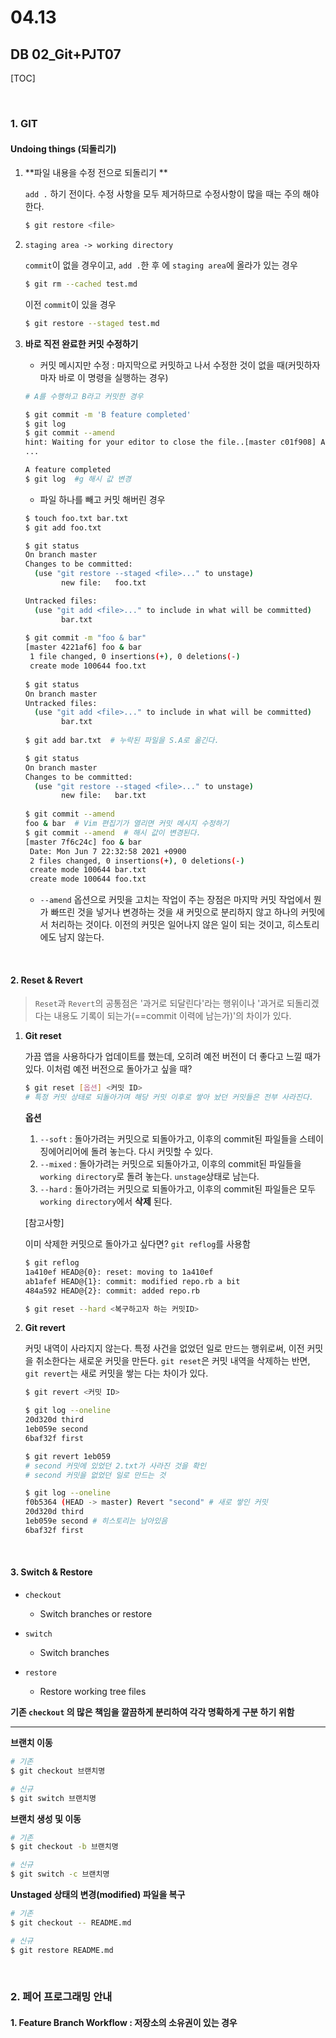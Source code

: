 # 04.13

## DB 02_Git+PJT07

[TOC]

<br>

### 1. GIT 

#### Undoing things (되돌리기)

1. **파일 내용을 수정 전으로 되돌리기 **

   `add .` 하기 전이다.  수정 사항을 모두 제거하므로 수정사항이 많을 때는 주의 해야 한다. 

   ```bash
   $ git restore <file>	
   ```

2. `staging area -> working directory`

   `commit`이 없을 경우이고, `add .`한 후 에 `staging area`에 올라가 있는 경우 

   ```bash
   $ git rm --cached test.md
   ```

   이전 `commit`이 있을 경우 

   ```bash
   $ git restore --staged test.md
   ```

3. **바로 직전 완료한 커밋 수정하기**

   * 커밋 메시지만 수정 : 마지막으로 커밋하고 나서 수정한 것이 없을 때(커밋하자마자 바로 이 명령을 실행하는 경우)

   ```bash
   # A를 수행하고 B라고 커밋한 경우 
   
   $ git commit -m 'B feature completed'
   $ git log
   $ git commit --amend
   hint: Waiting for your editor to close the file..[master c01f908] Add no.txt
   ...
   
   A feature completed
   $ git log  #g 해시 값 변경
   ```

   * 파일 하나를 빼고 커밋 해버린 경우

   ```bash
   $ touch foo.txt bar.txt
   $ git add foo.txt
   
   $ git status
   On branch master
   Changes to be committed:
     (use "git restore --staged <file>..." to unstage)
           new file:   foo.txt
   
   Untracked files:
     (use "git add <file>..." to include in what will be committed)
           bar.txt
           
   $ git commit -m "foo & bar"
   [master 4221af6] foo & bar
    1 file changed, 0 insertions(+), 0 deletions(-)
    create mode 100644 foo.txt
    
   $ git status
   On branch master
   Untracked files:
     (use "git add <file>..." to include in what will be committed)
           bar.txt
           
   $ git add bar.txt  # 누락된 파일을 S.A로 옮긴다. 
   
   $ git status
   On branch master
   Changes to be committed:
     (use "git restore --staged <file>..." to unstage)
           new file:   bar.txt
           
   $ git commit --amend
   foo & bar  # Vim 편집기가 열리면 커밋 메시지 수정하기
   $ git commit --amend  # 해시 값이 변경된다. 
   [master 7f6c24c] foo & bar
    Date: Mon Jun 7 22:32:58 2021 +0900
    2 files changed, 0 insertions(+), 0 deletions(-)
    create mode 100644 bar.txt
    create mode 100644 foo.txt
   ```

   * `--amend` 옵션으로 커밋을 고치는 작업이 주는 장점은 마지막 커밋 작업에서 뭔가 빠뜨린 것을 넣거나 변경하는 것을 새 커밋으로 분리하지 않고 하나의 커밋에서 처리하는 것이다. 이전의 커밋은 일어나지 않은 일이 되는 것이고, 히스토리에도 남지 않는다. 

<br>

#### 2. Reset & Revert

> `Reset`과 `Revert`의 공통점은 '과거로 되달린다'라는 행위이나 '과거로 되돌리겠다는 내용도 기록이 되는가(==commit 이력에 남는가)'의 차이가 있다. 

1. **Git reset**

   가끔 앱을 사용하다가 업데이트를 했는데, 오히려 예전 버전이 더 좋다고 느낄 때가 있다. 이처럼 예전 버전으로 돌아가고 싶을 때?

   ```bash
   $ git reset [옵션] <커밋 ID>
   # 특정 커밋 상태로 되돌아가며 해당 커밋 이후로 쌓아 놨던 커밋들은 전부 사라진다. 
   ```

   **옵션**

   1. `--soft` : 돌아가려는 커밋으로 되돌아가고, 이후의 commit된 파일들을 스테이징에어리어에 돌려 놓는다. 다시 커밋할 수 있다. 
   2. `--mixed` : 돌아가려는 커밋으로 되돌아가고, 이후의 commit된 파일들을 `working directory`로 돌려 놓는다. `unstage`상태로 남는다. 
   3. `--hard` : 돌아가려는 커밋으로 되돌아가고, 이후의 commit된 파일들은 모두 `working directory`에서 **삭제** 된다.

   [참고사항]

   이미 삭제한 커밋으로 돌아가고 싶다면? `git reflog`를 사용함 

   ```bash
   $ git reflog
   1a410ef HEAD@{0}: reset: moving to 1a410ef
   ab1afef HEAD@{1}: commit: modified repo.rb a bit
   484a592 HEAD@{2}: commit: added repo.rb
   
   $ git reset --hard <복구하고자 하는 커밋ID>
   ```

2. **Git revert**

   커밋 내역이 사라지지 않는다.  특정 사건을 없었던 일로 만드는 행위로써, 이전 커밋을 취소한다는 새로운 커밋을 만든다. `git reset`은 커밋 내역을 삭제하는 반면, `git revert`는 새로 커밋을 쌓는 다는 차이가 있다. 

   ```bash
   $ git revert <커밋 ID>
   ```

   ```bash
   $ git log --oneline
   20d320d third
   1eb059e second
   6baf32f first
   
   $ git revert 1eb059  
   # second 커밋에 있었던 2.txt가 사라진 것을 확인
   # second 커밋을 없었던 일로 만드는 것
   
   $ git log --oneline
   f0b5364 (HEAD -> master) Revert "second" # 새로 쌓인 커밋
   20d320d third
   1eb059e second # 히스토리는 남아있음
   6baf32f first
   ```

   

<br>

#### 3. Switch & Restore

- `checkout`

  - Switch branches or restore
- `switch`

  - Switch branches
- `restore`

  - Restore working tree files

**기존 `checkout` 의 많은 책임을 깔끔하게 분리하여 각각 명확하게 구분 하기 위함**

---

**브랜치 이동**

```bash
# 기존
$ git checkout 브랜치명

# 신규
$ git switch 브랜치명
```



**브랜치 생성 및 이동**

```bash
# 기존
$ git checkout -b 브랜치명

# 신규
$ git switch -c 브랜치명
```



**Unstaged 상태의 변경(modified) 파일을 복구**

```bash
# 기존
$ git checkout -- README.md

# 신규
$ git restore README.md
```



<br>

### 2. 페어 프로그래밍 안내

#### 1. Feature Branch Workflow : 저장소의 소유권이 있는 경우



<br>
